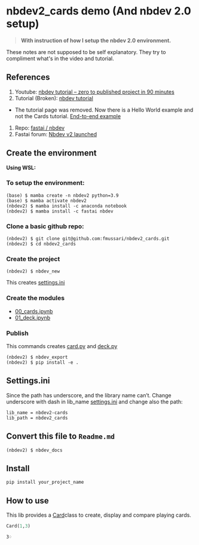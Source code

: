 nbdev2_cards demo (And nbdev 2.0 setup)
================

<!-- WARNING: THIS FILE WAS AUTOGENERATED! DO NOT EDIT! -->

> **With instruction of how I setup the nbdev 2.0 environment.**

These notes are not supposed to be self explanatory. 
They try to compliment what's in the video and tutorial.


## References

1.  Youtube: [nbdev tutorial – zero to published project in 90
    minutes](https://youtu.be/l7zS8Ld4_iA)
2.  Tutorial (Broken): [nbdev tutorial](https://nbdev.fast.ai/tutorial.html)
* The tutorial page was removed. Now there is a Hello World example and not the Cards tutorial.
[End-to-end example](https://nbdev.fast.ai/01_Tutorials/tutorial.html)


1.  Repo: [fastai / nbdev](https://github.com/fastai/nbdev)
2.  Fastai forum: [Nbdev v2
    launched](https://forums.fast.ai/t/nbdev-v2-launched/97821)

## Create the environment

**Using WSL:**

### To setup the environment:

    (base) $ mamba create -n nbdev2 python=3.9
    (base) $ mamba activate nbdev2
    (nbdev2) $ mamba install -c anaconda notebook
    (nbdev2) $ mamba install -c fastai nbdev

### Clone a basic github repo:

    (nbdev2) $ git clone git@github.com:fmussari/nbdev2_cards.git
    (nbdev2) $ cd nbdev2_cards

### Create the project

    (nbdev2) $ nbdev_new

This creates [settings.ini](settings.ini)

### Create the modules

-   [00_cards.ipynb](00_cards.ipynb)
-   [01_deck.ipynb](01_deck.ipynb)

### Publish

This commands creates [card.py](nbdev2_cards/card.py) and
[deck.py](nbdev2_cards/deck.py)

    (nbdev2) $ nbdev_export
    (nbdev2) $ pip install -e .

## Settings.ini

Since the path has underscore, and the library name can’t. Change
underscore with dash in lib_name [settings.ini](settings.ini) and change
also the path:

    lib_name = nbdev2-cards
    lib_path = nbdev2_cards

## Convert this file to `Readme.md`

    (nbdev2) $ nbdev_docs

## Install

`pip install your_project_name`

## How to use

This lib provides a
[Card](https://fmussari.github.io/nbdev2-cards/nbdev2_cards.card.html#card)class
to create, display and compare playing cards.

``` python
Card(1,3)
```

    3♢

